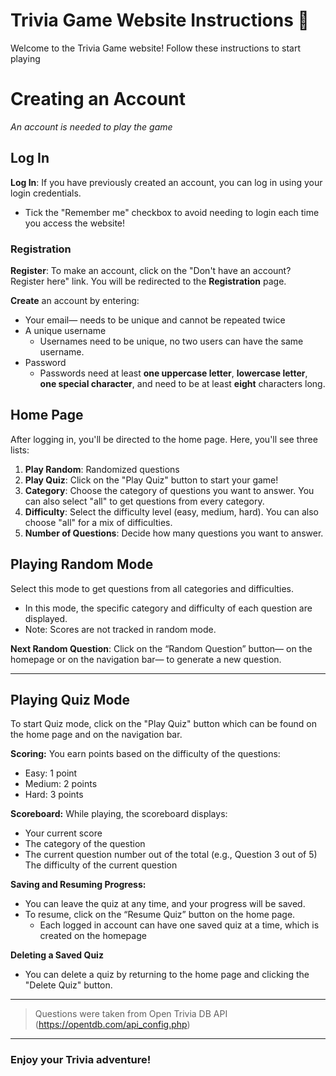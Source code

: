 # Trivia Game Website Instructions 🚀<!-- AN: "Website" Instructions? Consider just using "Trivia Game" or "Trivia Game Web Application"? -->

Welcome to the Trivia Game website! Follow these instructions to start playing

<!-- AN: Steps? What steps? -->
<!-- AF: changed from "steps" to instructions -->
<!-- AN: These still aren't really instructions.. just aspects of the web app. Instructions would be more like: (1) Navigate to <ip address:port>. You will see a log in screen. (2) Click register. (3) Register an account. (4) Log in. (5) Click Play Random or set parameters and click Play Quiz... something like this, though I don't think its necessary. -->

# Creating an Account

_An account is needed to play the game_

<!-- AN: Do you need an account to play? -->
<!-- AF: added in the note "an account is needed to play the game" -->
<!-- AN: Big Heading 1 for a single sentence. -->

<!-- J: the heading sizes are a bit confusing. maybe make creating an account the main title and make log in the same size as registration. Or put login below registration-->
<!-- AF: made it an h1 tag instead of an h2 -->
<!-- AN: The order and organization here is illogical. You can't log in without having registered. Logging in is also not part of creating an account. -->

## Log In

**Log In**: If you have previously created an account, you can log in using your login credentials.

- Tick the "Remember me" checkbox to avoid needing to login each time you access the website!
  <!-- AN: Logging in should be its own section. -->
  <!-- AF: yessir 🫡 -->

### Registration

**Register**: To make an account, click on the "Don't have an account? Register here" link. You will be redirected to the **Registration** page.

**Create** an account by entering:

<!-- J: emails also need to be unique -->

- Your email— <!-- AN: inconsistent use of dash and bullet levels --> needs to be unique and cannot be repeated twice
- A unique username
  - Usernames need to be unique, no two users can have the same username.
- Password
  - Passwords need at least **one uppercase letter**, **lowercase letter**, **one special character**, and need to be at least **eight** characters long.

<!-- AN: You cannot create an account on the login page. Also need a step telling them to sit some button. Also consider telling them the password requirements. -->
<!-- AF: added a line saying users need to click on the "Don't have an acc..." button -->

## Home Page

After logging in, you'll be directed to the home page. Here, you'll see three lists: <!-- AN: drop-down/dropdown list/menu, not "drop down" -->
<!-- AN: You say three but have a 5-item list. These are also not lists. They are buttons and dropdown menus. -->

<!-- AN: Jas will also add a Play Random button to the homepage. Please mention this. -->
<!-- AF: Added that line in! -->

1. **Play Random**: Randomized questions
2. **Play Quiz**: Click on the "Play Quiz" button to start your game!
3. **Category**: Choose the category of questions you want to answer. You can also select "all" to get questions from every category.
4. **Difficulty**: Select the difficulty level (easy, medium, hard). You can also choose "all" for a mix of difficulties.
5. **Number of Questions**: Decide how many questions you want to answer.

## Playing Random Mode

Select this mode to get questions from all categories and difficulties.

- In this mode, the specific category and difficulty of each question are displayed.
- Note: Scores are not tracked in random mode.

<!-- AN: This isn't a list -->
<!-- J: you can also click play random on the nav bar -->
<!-- AF: added that in! -->

**Next Random Question**: Click on the “Random Question” button— on the homepage or on the navigation bar— to generate a new question.
<!-- AN: There is no "Random Question" button on the navbar. -->

---

## Playing Quiz Mode

<!-- AN: How do you start Quiz mode? Why isn't there a button at the top like Play Random? Is Quiz Mode endless? What IS quiz mode? Imagine explaining this to someone new. -->
<!-- AF: added the following two lines in to address your comment! -->

To start Quiz mode, click on the "Play Quiz" button which can be found on the home page and on the navigation bar.
<!-- AN: The "Play Quiz" button only appears in the navbar when there is a quiz created for the user already and does not allow the user to create/start a new quiz -->

**Scoring:**
You earn points based on the difficulty of the questions:

- Easy: 1 point
- Medium: 2 points
- Hard: 3 points

**Scoreboard:**
While playing, the scoreboard displays:

- Your current score
- The category of the question
- The current question number out of the total (e.g., Question 3 out of 5)
  The difficulty of the current question

**Saving and Resuming Progress:**

- You can leave the quiz at any time, and your progress will be saved.
- To resume, click on the “Resume Quiz” button on the home page.
  - Each logged in account can have one saved quiz at a time, which is created on the homepage

<!-- AN: Inconsistent colon and section heading use -->

**Deleting a Saved Quiz**

- You can delete a quiz by returning to the home page and clicking the "Delete Quiz" button. <!-- AN: What does it mean to delete a quiz? -->

---

> Questions were taken from Open Trivia DB API (https://opentdb.com/api_config.php)

<!-- J: add an ending note like have fun playing or smt -->
<!-- AF: added one! -->
<!-- AN: Great idea, but not as a heading. -->

---

### Enjoy your Trivia adventure!
